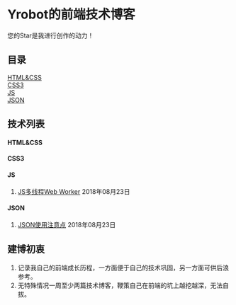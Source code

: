 # Yrobot的前端技术博客

您的Star是我进行创作的动力！

## 目录

[HTML&CSS](#HTML&CSS)  
[CSS3](#CSS3)  
[JS](#JS)  
[JSON](#JSON)  

## 技术列表

#### HTML&CSS
<a href="" id="HTML&CSS"></a>



#### CSS3
<a href="" id="CSS3"></a>



#### JS
<a href="" id="JS"></a>

1. [JS多线程Web Worker]() 2018年08月23日

#### JSON
<a href="" id="JSON"></a>

1. [JSON使用注意点](JSON/JSON使用注意点/README.md) 2018年08月23日


## 建博初衷
1. 记录我自己的前端成长历程，一方面便于自己的技术巩固，另一方面可供后浪参考。  
2. 无特殊情况一周至少两篇技术博客，鞭策自己在前端的坑上越挖越深，无法自拔。
